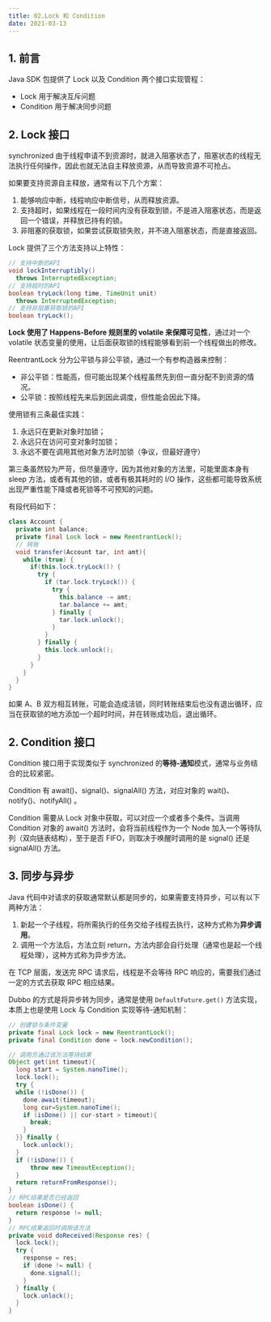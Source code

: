 ```yaml
---
title: 02.Lock 和 Condition
date: 2021-03-13
---
```


## 1. 前言

Java SDK 包提供了 Lock 以及 Condition 两个接口实现管程：

- Lock 用于解决互斥问题
- Condition 用于解决同步问题

## 2. Lock 接口

synchronized 由于线程申请不到资源时，就进入阻塞状态了，阻塞状态的线程无法执行任何操作，因此也就无法自主释放资源，从而导致资源不可抢占。

如果要支持资源自主释放，通常有以下几个方案：

1. 能够响应中断，线程响应中断信号，从而释放资源。
2. 支持超时，如果线程在一段时间内没有获取到锁，不是进入阻塞状态，而是返回一个错误，并释放已持有的锁。
3. 非阻塞的获取锁，如果尝试获取锁失败，并不进入阻塞状态，而是直接返回。

Lock 提供了三个方法支持以上特性：

```java
// 支持中断的API
void lockInterruptibly() 
  throws InterruptedException;
// 支持超时的API
boolean tryLock(long time, TimeUnit unit) 
  throws InterruptedException;
// 支持非阻塞获取锁的API
boolean tryLock();
```

**Lock 使用了 Happens-Before 规则里的 volatile 来保障可见性**，通过对一个 volatile 状态变量的使用，让后面获取锁的线程能够看到前一个线程做出的修改。

ReentrantLock 分为公平锁与非公平锁，通过一个有参构造器来控制：

- 非公平锁：性能高，但可能出现某个线程虽然先到但一直分配不到资源的情况。
- 公平锁：按照线程先来后到因此调度，但性能会因此下降。

使用锁有三条最佳实践：

1. 永远只在更新对象时加锁；
2. 永远只在访问可变对象时加锁；
3. 永远不要在调用其他对象方法时加锁（争议，但最好遵守）

第三条虽然较为严苛，但尽量遵守，因为其他对象的方法里，可能里面本身有 sleep 方法，或者有其他的锁，或者有极其耗时的 I/O 操作，这些都可能导致系统出现严重性能下降或者死锁等不可预知的问题。

有段代码如下：

```java
class Account {
  private int balance;
  private final Lock lock = new ReentrantLock();
  // 转账
  void transfer(Account tar, int amt){
    while (true) {
      if(this.lock.tryLock()) {
        try {
          if (tar.lock.tryLock()) {
            try {
              this.balance -= amt;
              tar.balance += amt;
            } finally {
              tar.lock.unlock();
            }
          }
        } finally {
          this.lock.unlock();
        }
      }
    }
  }
}
```

如果 A、B 双方相互转账，可能会造成活锁，同时转账结束后也没有退出循环，应当在获取锁的地方添加一个超时时间，并在转账成功后，退出循环。

## 2. Condition 接口

Condition 接口用于实现类似于 synchronized 的**等待-通知**模式，通常与业务结合的比较紧密。

Condition 有 await()、signal()、signalAll() 方法，对应对象的 wait()、notify()、notifyAll() 。

Condition 需要从 Lock 对象中获取，可以对应一个或者多个条件。当调用 Condition 对象的 await() 方法时，会将当前线程作为一个 Node 加入一个等待队列（双向链表结构），至于是否 FIFO，则取决于唤醒时调用的是 signal() 还是 signalAll() 方法。

## 3. 同步与异步

Java 代码中对请求的获取通常默认都是同步的，如果需要支持异步，可以有以下两种方法：

1. 新起一个子线程，将所需执行的任务交给子线程去执行，这种方式称为**异步调用**。
2. 调用一个方法后，方法立刻 return，方法内部会自行处理（通常也是起一个线程处理），这种方式称为异步方法。

在 TCP 层面，发送完 RPC 请求后，线程是不会等待 RPC 响应的，需要我们通过一定的方式去获取 RPC 相应结果。

Dubbo 的方式是将异步转为同步，通常是使用 `DefaultFuture.get()` 方法实现，本质上也是使用 Lock 与 Condition 实现等待-通知机制：

```java
// 创建锁与条件变量
private final Lock lock = new ReentrantLock();
private final Condition done = lock.newCondition();

// 调用方通过该方法等待结果
Object get(int timeout){
  long start = System.nanoTime();
  lock.lock();
  try {
  while (!isDone()) {
    done.await(timeout);
    long cur=System.nanoTime();
    if (isDone() || cur-start > timeout){
      break;
    }
  }} finally {
  	lock.unlock();
  }
  if (!isDone()) {
      throw new TimeoutException();
  }
  return returnFromResponse();
}
// RPC结果是否已经返回
boolean isDone() {
  return response != null;
}
// RPC结果返回时调用该方法   
private void doReceived(Response res) {
  lock.lock();
  try {
    response = res;
    if (done != null) {
      done.signal();
    }
  } finally {
    lock.unlock();
  }
}
```

